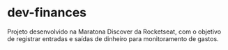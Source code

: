 # dev-finances
Projeto desenvolvido na Maratona Discover da Rocketseat, com o objetivo de registrar entradas e saídas de dinheiro para monitoramento de gastos.
